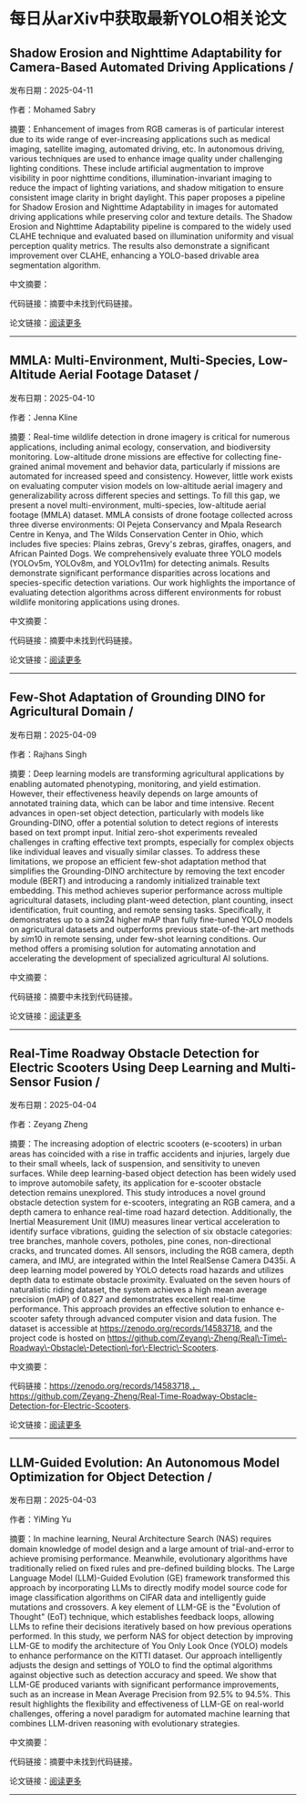 # 每日从arXiv中获取最新YOLO相关论文


## Shadow Erosion and Nighttime Adaptability for Camera\-Based Automated Driving Applications / 

发布日期：2025-04-11

作者：Mohamed Sabry

摘要：Enhancement of images from RGB cameras is of particular interest due to its wide range of ever\-increasing applications such as medical imaging, satellite imaging, automated driving, etc. In autonomous driving, various techniques are used to enhance image quality under challenging lighting conditions. These include artificial augmentation to improve visibility in poor nighttime conditions, illumination\-invariant imaging to reduce the impact of lighting variations, and shadow mitigation to ensure consistent image clarity in bright daylight. This paper proposes a pipeline for Shadow Erosion and Nighttime Adaptability in images for automated driving applications while preserving color and texture details. The Shadow Erosion and Nighttime Adaptability pipeline is compared to the widely used CLAHE technique and evaluated based on illumination uniformity and visual perception quality metrics. The results also demonstrate a significant improvement over CLAHE, enhancing a YOLO\-based drivable area segmentation algorithm.

中文摘要：


代码链接：摘要中未找到代码链接。

论文链接：[阅读更多](http://arxiv.org/abs/2504.08551v1)

---


## MMLA: Multi\-Environment, Multi\-Species, Low\-Altitude Aerial Footage Dataset / 

发布日期：2025-04-10

作者：Jenna Kline

摘要：Real\-time wildlife detection in drone imagery is critical for numerous applications, including animal ecology, conservation, and biodiversity monitoring. Low\-altitude drone missions are effective for collecting fine\-grained animal movement and behavior data, particularly if missions are automated for increased speed and consistency. However, little work exists on evaluating computer vision models on low\-altitude aerial imagery and generalizability across different species and settings. To fill this gap, we present a novel multi\-environment, multi\-species, low\-altitude aerial footage \(MMLA\) dataset. MMLA consists of drone footage collected across three diverse environments: Ol Pejeta Conservancy and Mpala Research Centre in Kenya, and The Wilds Conservation Center in Ohio, which includes five species: Plains zebras, Grevy's zebras, giraffes, onagers, and African Painted Dogs. We comprehensively evaluate three YOLO models \(YOLOv5m, YOLOv8m, and YOLOv11m\) for detecting animals. Results demonstrate significant performance disparities across locations and species\-specific detection variations. Our work highlights the importance of evaluating detection algorithms across different environments for robust wildlife monitoring applications using drones.

中文摘要：


代码链接：摘要中未找到代码链接。

论文链接：[阅读更多](http://arxiv.org/abs/2504.07744v1)

---


## Few\-Shot Adaptation of Grounding DINO for Agricultural Domain / 

发布日期：2025-04-09

作者：Rajhans Singh

摘要：Deep learning models are transforming agricultural applications by enabling automated phenotyping, monitoring, and yield estimation. However, their effectiveness heavily depends on large amounts of annotated training data, which can be labor and time intensive. Recent advances in open\-set object detection, particularly with models like Grounding\-DINO, offer a potential solution to detect regions of interests based on text prompt input. Initial zero\-shot experiments revealed challenges in crafting effective text prompts, especially for complex objects like individual leaves and visually similar classes. To address these limitations, we propose an efficient few\-shot adaptation method that simplifies the Grounding\-DINO architecture by removing the text encoder module \(BERT\) and introducing a randomly initialized trainable text embedding. This method achieves superior performance across multiple agricultural datasets, including plant\-weed detection, plant counting, insect identification, fruit counting, and remote sensing tasks. Specifically, it demonstrates up to a $sim24%$ higher mAP than fully fine\-tuned YOLO models on agricultural datasets and outperforms previous state\-of\-the\-art methods by $sim10%$ in remote sensing, under few\-shot learning conditions. Our method offers a promising solution for automating annotation and accelerating the development of specialized agricultural AI solutions.

中文摘要：


代码链接：摘要中未找到代码链接。

论文链接：[阅读更多](http://arxiv.org/abs/2504.07252v1)

---


## Real\-Time Roadway Obstacle Detection for Electric Scooters Using Deep Learning and Multi\-Sensor Fusion / 

发布日期：2025-04-04

作者：Zeyang Zheng

摘要：The increasing adoption of electric scooters \(e\-scooters\) in urban areas has coincided with a rise in traffic accidents and injuries, largely due to their small wheels, lack of suspension, and sensitivity to uneven surfaces. While deep learning\-based object detection has been widely used to improve automobile safety, its application for e\-scooter obstacle detection remains unexplored. This study introduces a novel ground obstacle detection system for e\-scooters, integrating an RGB camera, and a depth camera to enhance real\-time road hazard detection. Additionally, the Inertial Measurement Unit \(IMU\) measures linear vertical acceleration to identify surface vibrations, guiding the selection of six obstacle categories: tree branches, manhole covers, potholes, pine cones, non\-directional cracks, and truncated domes. All sensors, including the RGB camera, depth camera, and IMU, are integrated within the Intel RealSense Camera D435i. A deep learning model powered by YOLO detects road hazards and utilizes depth data to estimate obstacle proximity. Evaluated on the seven hours of naturalistic riding dataset, the system achieves a high mean average precision \(mAP\) of 0.827 and demonstrates excellent real\-time performance. This approach provides an effective solution to enhance e\-scooter safety through advanced computer vision and data fusion. The dataset is accessible at https://zenodo.org/records/14583718, and the project code is hosted on https://github.com/Zeyang\-Zheng/Real\-Time\-Roadway\-Obstacle\-Detection\-for\-Electric\-Scooters.

中文摘要：


代码链接：https://zenodo.org/records/14583718,，https://github.com/Zeyang-Zheng/Real-Time-Roadway-Obstacle-Detection-for-Electric-Scooters.

论文链接：[阅读更多](http://arxiv.org/abs/2504.03171v1)

---


## LLM\-Guided Evolution: An Autonomous Model Optimization for Object Detection / 

发布日期：2025-04-03

作者：YiMing Yu

摘要：In machine learning, Neural Architecture Search \(NAS\) requires domain knowledge of model design and a large amount of trial\-and\-error to achieve promising performance. Meanwhile, evolutionary algorithms have traditionally relied on fixed rules and pre\-defined building blocks. The Large Language Model \(LLM\)\-Guided Evolution \(GE\) framework transformed this approach by incorporating LLMs to directly modify model source code for image classification algorithms on CIFAR data and intelligently guide mutations and crossovers. A key element of LLM\-GE is the "Evolution of Thought" \(EoT\) technique, which establishes feedback loops, allowing LLMs to refine their decisions iteratively based on how previous operations performed. In this study, we perform NAS for object detection by improving LLM\-GE to modify the architecture of You Only Look Once \(YOLO\) models to enhance performance on the KITTI dataset. Our approach intelligently adjusts the design and settings of YOLO to find the optimal algorithms against objective such as detection accuracy and speed. We show that LLM\-GE produced variants with significant performance improvements, such as an increase in Mean Average Precision from 92.5% to 94.5%. This result highlights the flexibility and effectiveness of LLM\-GE on real\-world challenges, offering a novel paradigm for automated machine learning that combines LLM\-driven reasoning with evolutionary strategies.

中文摘要：


代码链接：摘要中未找到代码链接。

论文链接：[阅读更多](http://arxiv.org/abs/2504.02280v1)

---

